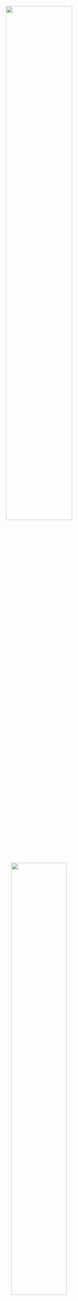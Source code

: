 <div align="center">
<img width = "60%" src="https://64.media.tumblr.com/530a3b9f2805d724a9863af25ddb8b35/0e39997d26b00f7f-ff/s1280x1920/e4a41eb428a3e9c6b572cc0c391d91ecd03f260f.pnj">
<img width = "55%" src="https://64.media.tumblr.com/e6467fe24e192aee5494f5dca029fef0/abd43fd6b15dc4e8-7b/s1280x1920/752eeedf1c5350bfa9c36664b72a38e50171a22b.pnj">
<img width = "60%" src="https://64.media.tumblr.com/639a0e3907df46c9b4af7375da481713/0e39997d26b00f7f-01/s1280x1920/493975f1030fdf0172ae29709cdb74f788c3996b.pnj">
<img width = "55%" src="https://64.media.tumblr.com/b170f3f7bd4ee3220ebf0cc7353abc7e/29814480d8c79126-8e/s640x960/a7b0cff1785b327eac650ba4f94c6646cc822552.pnj">
  
➥GO5YUU
➠2003
➠He/Him
➠Taken

<img width = "50%" src="https://64.media.tumblr.com/258ce04ef8e781c91b2e6e7578213c25/fe819061e7095077-c8/s1280x1920/7204a6554144dd43fa94cc84c49625307465db2f.jpg">

─── Chronically AFK ── დ ── Whisp 2 Int ───

۩❦۩¤═══¤ Profic ¤═══¤۩❦۩

≪ °Read Strawpage ≫ °❈° ≪ Leave a gimmick° ≫
<img width = "65%" src="https://media.discordapp.net/attachments/1315102096873361419/1355642486776922162/SIX_602BC36A-6AB9-4773-8898-F765FACB1C96.png?ex=67e9abf3&is=67e85a73&hm=7916334859885d52a44eeb5c92d32dceffbaca2344c1a816beda8ebfa0921ade&=&format=webp&quality=lossless&width=1345&height=448">
<img width = "65%" src="https://64.media.tumblr.com/ec1557c4b8f6027f53eb7fdcbc5ee13d/74a182caf647fb15-b0/s1280x1920/696a6b7c23f429a668795b2f8cc3e5251190816f.pnj">
